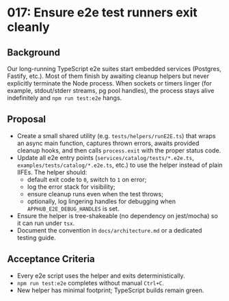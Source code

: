 # 017: Ensure e2e test runners exit cleanly

## Background
Our long-running TypeScript e2e suites start embedded services (Postgres, Fastify, etc.). Most of them finish by awaiting cleanup helpers but never explicitly terminate the Node process. When sockets or timers linger (for example, stdout/stderr streams, pg pool handles), the process stays alive indefinitely and `npm run test:e2e` hangs.

## Proposal
- Create a small shared utility (e.g. `tests/helpers/runE2E.ts`) that wraps an async main function, captures thrown errors, awaits provided cleanup hooks, and then calls `process.exit` with the proper status code.
- Update all e2e entry points (`services/catalog/tests/*.e2e.ts`, `examples/tests/catalog/*.e2e.ts`, etc.) to use the helper instead of plain IIFEs. The helper should:
  - default exit code to `0`, switch to `1` on error;
  - log the error stack for visibility;
  - ensure cleanup runs even when the test throws;
  - optionally, log lingering handles for debugging when `APPHUB_E2E_DEBUG_HANDLES` is set.
- Ensure the helper is tree-shakeable (no dependency on jest/mocha) so it can run under `tsx`.
- Document the convention in `docs/architecture.md` or a dedicated testing guide.

## Acceptance Criteria
- Every e2e script uses the helper and exits deterministically.
- `npm run test:e2e` completes without manual `Ctrl+C`.
- New helper has minimal footprint; TypeScript builds remain green.
